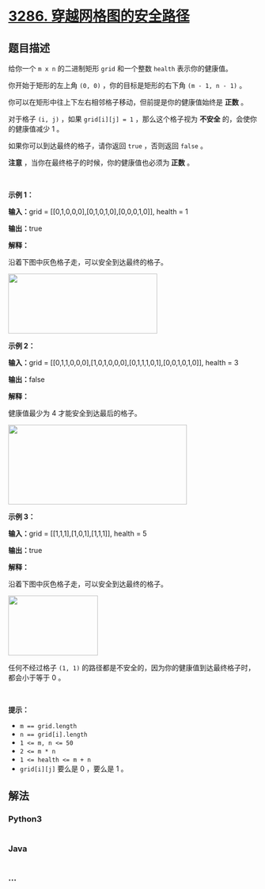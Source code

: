 # [3286. 穿越网格图的安全路径](https://leetcode.cn/problems/find-a-safe-walk-through-a-grid)

## 题目描述

<!-- 这里写题目描述 -->

<p>给你一个&nbsp;<code>m x n</code>&nbsp;的二进制矩形&nbsp;<code>grid</code>&nbsp;和一个整数&nbsp;<code>health</code>&nbsp;表示你的健康值。</p>

<p>你开始于矩形的左上角&nbsp;<code>(0, 0)</code>&nbsp;，你的目标是矩形的右下角&nbsp;<code>(m - 1, n - 1)</code>&nbsp;。</p>

<p>你可以在矩形中往上下左右相邻格子移动，但前提是你的健康值始终是 <b>正数</b>&nbsp;。</p>

<p>对于格子&nbsp;<code>(i, j)</code>&nbsp;，如果&nbsp;<code>grid[i][j] = 1</code>&nbsp;，那么这个格子视为 <strong>不安全</strong>&nbsp;的，会使你的健康值减少 1 。</p>

<p>如果你可以到达最终的格子，请你返回&nbsp;<code>true</code>&nbsp;，否则返回 <code>false</code>&nbsp;。</p>

<p><b>注意</b>&nbsp;，当你在最终格子的时候，你的健康值也必须为<strong>&nbsp;正数</strong>&nbsp;。</p>

<p>&nbsp;</p>

<p><strong class="example">示例 1：</strong></p>

<div class="example-block">
<p><span class="example-io"><b>输入：</b>grid = [[0,1,0,0,0],[0,1,0,1,0],[0,0,0,1,0]], health = 1</span></p>

<p><span class="example-io"><b>输出：</b>true</span></p>

<p><b>解释：</b></p>

<p>沿着下图中灰色格子走，可以安全到达最终的格子。</p>
<img alt="" src="https://assets.leetcode.com/uploads/2024/08/04/3868_examples_1drawio.png" style="width: 301px; height: 121px;" /></div>

<p><strong class="example">示例 2：</strong></p>

<div class="example-block">
<p><span class="example-io"><b>输入：</b>grid = [[0,1,1,0,0,0],[1,0,1,0,0,0],[0,1,1,1,0,1],[0,0,1,0,1,0]], health = 3</span></p>

<p><span class="example-io"><b>输出：</b>false</span></p>

<p><b>解释：</b></p>

<p>健康值最少为 4 才能安全到达最后的格子。</p>
<img alt="" src="https://assets.leetcode.com/uploads/2024/08/04/3868_examples_2drawio.png" style="width: 361px; height: 161px;" /></div>

<p><strong class="example">示例 3：</strong></p>

<div class="example-block">
<p><span class="example-io"><b>输入：</b>grid = [[1,1,1],[1,0,1],[1,1,1]], health = 5</span></p>

<p><span class="example-io"><b>输出：</b>true</span></p>

<p><b>解释：</b></p>

<p>沿着下图中灰色格子走，可以安全到达最终的格子。</p>

<p><img alt="" src="https://assets.leetcode.com/uploads/2024/08/04/3868_examples_3drawio.png" style="width: 181px; height: 121px;" /></p>

<p>任何不经过格子&nbsp;<code>(1, 1)</code>&nbsp;的路径都是不安全的，因为你的健康值到达最终格子时，都会小于等于 0 。</p>
</div>

<p>&nbsp;</p>

<p><strong>提示：</strong></p>

<ul>
	<li><code>m == grid.length</code></li>
	<li><code>n == grid[i].length</code></li>
	<li><code>1 &lt;= m, n &lt;= 50</code></li>
<li><code>2 <= m * n</code></li>
	<li><code>1 &lt;= health &lt;= m + n</code></li>
	<li><code>grid[i][j]</code>&nbsp;要么是 0 ，要么是 1 。</li>
</ul>


## 解法

<!-- 这里可写通用的实现逻辑 -->

<!-- tabs:start -->

### **Python3**

<!-- 这里可写当前语言的特殊实现逻辑 -->

```python

```

### **Java**

<!-- 这里可写当前语言的特殊实现逻辑 -->

```java

```

### **...**

```

```

<!-- tabs:end -->
